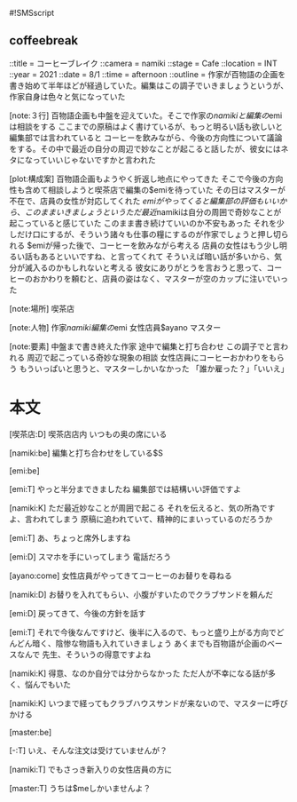 #!SMSscript

## coffeebreak

::title = コーヒーブレイク
::camera = namiki
::stage = Cafe
::location = INT
::year = 2021
::date = 8/1
::time = afternoon
::outline = 作家が百物語の企画を書き始めて半年ほどが経過していた。編集はこの調子でいきましょうというが、作家自身は色々と気になっていた

[note:３行]
百物語企画も中盤を迎えていた。そこで作家の$namikiと編集の$emiは相談をする
ここまでの原稿はよく書けているが、もっと明るい話も欲しいと編集部では言われていると
コーヒーを飲みながら、今後の方向性について議論をする。その中で最近の自分の周辺で妙なことが起こると話したが、彼女にはネタになっていいじゃないですかと言われた

[plot:構成案]
百物語企画もようやく折返し地点にやってきた
そこで今後の方向性も含めて相談しようと喫茶店で編集の$emiを待っていた
その日はマスターが不在で、店員の女性が対応してくれた
$emiがやってくると編集部の評価もいいから、このままいきましょうという
ただ最近$namikiは自分の周囲で奇妙なことが起こっていると感じていた
このまま書き続けていいのか不安もあった
それを少しだけ口にするが、そういう諸々も仕事の糧にするのが作家でしょうと押し切られる
$emiが帰った後で、コーヒーを飲みながら考える
店員の女性はもう少し明るい話もあるといいですね、と言ってくれて
そういえば暗い話が多いから、気分が滅入るのかもしれないと考える
彼女にありがとうを言おうと思って、コーヒーのおかわりを頼むと、店員の姿はなく、マスターが空のカップに注いでいった

[note:場所]
喫茶店

[note:人物]
作家$namiki
編集の$emi
女性店員$ayano
マスター

[note:要素]
中盤まで書き終えた作家
途中で編集と打ち合わせ
この調子でと言われる
周辺で起こっている奇妙な現象の相談
女性店員にコーヒーおかわりをもらう
もういっぱいと思うと、マスターしかいなかった
「誰か雇った？」「いいえ」

# 本文

[喫茶店:D]
喫茶店店内
いつもの奥の席にいる

[namiki:be]
編集と打ち合わせをしている$S

[emi:be]

[emi:T]
やっと半分まできましたね
編集部では結構いい評価ですよ

[namiki:K]
ただ最近妙なことが周囲で起こる
それを伝えると、気の所為ですよ、言われてしまう
原稿に追われていて、精神的にまいっているのだろうか

[emi:T]
あ、ちょっと席外しますね

[emi:D]
スマホを手にいってしまう
電話だろう

[ayano:come]
女性店員がやってきてコーヒーのお替りを尋ねる

[namiki:D]
お替りを入れてもらい、小腹がすいたのでクラブサンドを頼んだ

[emi:D]
戻ってきて、今後の方針を話す

[emi:T]
それで今後なんですけど、後半に入るので、もっと盛り上がる方向でどんどん暗く、陰惨な物語も入れていきましょう
あくまでも百物語が企画のベースなんで
先生、そういうの得意ですよね

[namiki:K]
得意、なのか自分では分からなかった
ただ人が不幸になる話が多く、悩んでもいた

[namiki:K]
いつまで経ってもクラブハウスサンドが来ないので、マスターに呼びかける

[master:be]

[-:T]
いえ、そんな注文は受けていませんが？

[namiki:T]
でもさっき新入りの女性店員の方に

[master:T]
うちは$meしかいませんよ？
